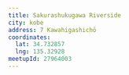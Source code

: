 ```yaml
---
title: Sakurashukugawa Riverside
city: kobe
address: 7 Kawahigashichō
coordinates:
  lat: 34.732857
  lng: 135.32928
meetupId: 27964003
---
```

